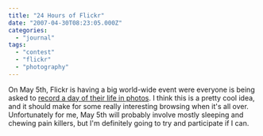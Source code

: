 ```yaml
---
title: "24 Hours of Flickr"
date: "2007-04-30T08:23:05.000Z"
categories: 
  - "journal"
tags: 
  - "contest"
  - "flickr"
  - "photography"
---
```


On May 5th, Flickr is having a big world-wide event were everyone is being asked to [record a day of their life in photos](http://blog.flickr.com/flickrblog/2007/04/its_coming_24_h.html). I think this is a pretty cool idea, and it should make for some really interesting browsing when it's all over. Unfortunately for me, May 5th will probably involve mostly sleeping and chewing pain killers, but I'm definitely going to try and participate if I can.
